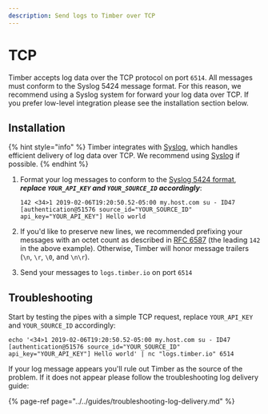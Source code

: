 ```yaml
---
description: Send logs to Timber over TCP
---
```


# TCP

Timber accepts log data over the TCP protocol on port `6514`. All messages must conform to the Syslog 5424 message format. For this reason, we recommend using a Syslog system for forward your log data over TCP. If you prefer low-level integration please see the installation section below.

## Installation

{% hint style="info" %}
Timber integrates with [Syslog](../log-forwarders/syslog.md), which handles efficient delivery of log data over TCP. We recommend using [Syslog](../log-forwarders/syslog.md) if possible.
{% endhint %}

1. Format your log messages to conform to the [Syslog 5424 format](https://tools.ietf.org/html/rfc5424), _**replace `YOUR_API_KEY` and `YOUR_SOURCE_ID` accordingly**_:  


   ```text
   142 <34>1 2019-02-06T19:20:50.52-05:00 my.host.com su - ID47 [authentication@51576 source_id="YOUR_SOURCE_ID" api_key="YOUR_API_KEY"] Hello world
   ```

2. If you'd like to preserve new lines, we recommended prefixing your messages with an octet count as described in [RFC 6587](https://tools.ietf.org/html/rfc6587) \(the leading `142` in the above example\). Otherwise, Timber will honor message trailers \(`\n`, `\r`, `\0`, and `\n\r`\).
3. Send your messages to `logs.timber.io` on port `6514`

## Troubleshooting

Start by testing the pipes with a simple TCP request, replace `YOUR_API_KEY` and `YOUR_SOURCE_ID` accordingly:

```text
echo '<34>1 2019-02-06T19:20:50.52-05:00 my.host.com su - ID47 [authentication@51576 source_id="YOUR_SOURCE_ID" api_key="YOUR_API_KEY"] Hello world' | nc "logs.timber.io" 6514
```

If your log message appears you'll rule out Timber as the source of the problem. If it does not appear please follow the troubleshooting log delivery guide:

{% page-ref page="../../guides/troubleshooting-log-delivery.md" %}



